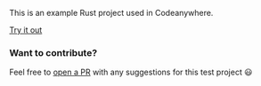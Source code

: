 This is an example Rust project used in Codeanywhere.

[Try it out](https://app.codeanywhere.com/workspace#https://github.com/Codeanywhere-Templates/rust)

### Want to contribute?

Feel free to [open a PR](https://github.com/Codeanywhere-Templates/rust) with any suggestions for this test project 😃 